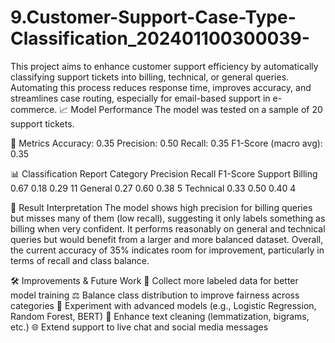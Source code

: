 # 9.Customer-Support-Case-Type-Classification_202401100300039-
This project aims to enhance customer support efficiency by automatically classifying support tickets into billing, technical, or general queries. Automating this process reduces response time, improves accuracy, and streamlines case routing, especially for email-based support in e-commerce.
📈 Model Performance
The model was tested on a sample of 20 support tickets.

🔢 Metrics
Accuracy: 0.35
Precision: 0.50
Recall: 0.35
F1-Score (macro avg): 0.35

📊 Classification Report
Category	Precision	Recall	F1-Score	Support
Billing	0.67	0.18	0.29	11
General	0.27	0.60	0.38	5
Technical	0.33	0.50	0.40	4

📌 Result Interpretation
The model shows high precision for billing queries but misses many of them (low recall), suggesting it only labels something as billing when very confident.
It performs reasonably on general and technical queries but would benefit from a larger and more balanced dataset.
Overall, the current accuracy of 35% indicates room for improvement, particularly in terms of recall and class balance.

🛠 Improvements & Future Work
🔄 Collect more labeled data for better model training
⚖️ Balance class distribution to improve fairness across categories
🧪 Experiment with advanced models (e.g., Logistic Regression, Random Forest, BERT)
🧹 Enhance text cleaning (lemmatization, bigrams, etc.)
🌐 Extend support to live chat and social media messages

